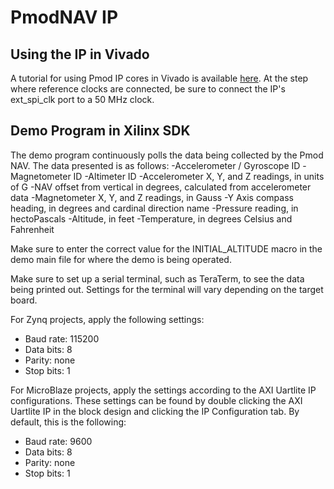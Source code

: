 PmodNAV IP
==============

Using the IP in Vivado
--------------
A tutorial for using Pmod IP cores in Vivado is available [here](https://reference.digilentinc.com/learn/programmable-logic/tutorials/pmod-ips/start).
At the step where reference clocks are connected, be sure to connect the
IP's ext_spi_clk port to a 50 MHz clock.

Demo Program in Xilinx SDK
--------------
The demo program continuously polls the data being collected by the Pmod NAV.
The data presented is as follows:
-Accelerometer / Gyroscope ID
-Magnetometer ID
-Altimeter ID
-Accelerometer X, Y, and Z readings, in units of G
-NAV offset from vertical in degrees, calculated from accelerometer data
-Magnetometer X, Y, and Z readings, in Gauss
-Y Axis compass heading, in degrees and cardinal direction name
-Pressure reading, in hectoPascals
-Altitude, in feet
-Temperature, in degrees Celsius and Fahrenheit

Make sure to enter the correct value for the INITIAL_ALTITUDE macro in
the demo main file for where the demo is being operated.

Make sure to set up a serial terminal, such as TeraTerm, to see the data
being printed out. Settings for the terminal will vary depending on
the target board.

For Zynq projects, apply the following settings:
- Baud rate: 115200
- Data bits: 8
- Parity:    none
- Stop bits: 1

For MicroBlaze projects, apply the settings according to the AXI Uartlite IP
configurations. These settings can be found by double clicking the AXI Uartlite
IP in the block design and clicking the IP Configuration tab. By default, this
is the following:
- Baud rate: 9600
- Data bits: 8
- Parity:    none
- Stop bits: 1
